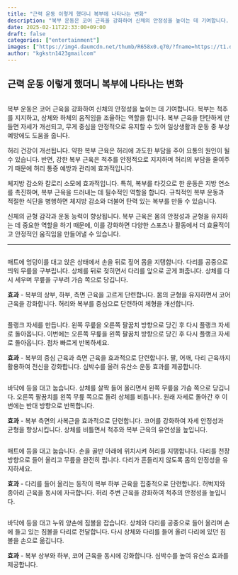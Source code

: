 ```yaml
---
title: "근력 운동 이렇게 했더니 복부에 나타나는 변화"
description: "복부 운동은 코어 근육을 강화하여 신체의 안정성을 높이는 데 기여합니다. 복부는 척추를 지지하고, 상체와 하체의 움직임을 조율하는 역할을 합니다. 복부 근육을 탄탄하게 만들면 자세가 개선되고, 무게 중심을 안정적으로 유지할 수 있어 일상생활과 운동 중 부상 예방에도 도"
date: 2025-02-11T22:33:00+09:00
draft: false
categories: ["entertainment"]
images: ["https://img4.daumcdn.net/thumb/R658x0.q70/?fname=https://t1.daumcdn.net/news/202502/11/tenbody/20250211210137213awkv.jpg", "https://t1.daumcdn.net/news/202502/11/tenbody/20250211210137515jgeq.gif", "https://t1.daumcdn.net/news/202502/11/tenbody/20250211210137898ltzz.gif", "https://t1.daumcdn.net/news/202502/11/tenbody/20250211210138219rpyr.gif", "https://t1.daumcdn.net/news/202502/11/tenbody/20250211210138525jwaj.gif"]
author: "kgkstn1423gmailcom"
---
```


<h2 >근력 운동 이렇게 했더니 복부에 나타나는 변화</h2> <figure ><img src="https://img4.daumcdn.net/thumb/R658x0.q70/?fname=https://t1.daumcdn.net/news/202502/11/tenbody/20250211210137213awkv.jpg" alt=""/></figure> <p>복부 운동은 코어 근육을 강화하여 신체의 안정성을 높이는 데 기여합니다. 복부는 척추를 지지하고, 상체와 하체의 움직임을 조율하는 역할을 합니다. 복부 근육을 탄탄하게 만들면 자세가 개선되고, 무게 중심을 안정적으로 유지할 수 있어 일상생활과 운동 중 부상 예방에도 도움을 줍니다.</p> <p>허리 건강이 개선됩니다. 약한 복부 근육은 허리에 과도한 부담을 주어 요통의 원인이 될 수 있습니다. 반면, 강한 복부 근육은 척추를 안정적으로 지지하며 허리의 부담을 줄여주기 때문에 허리 통증 예방과 관리에 효과적입니다.</p> <p>체지방 감소와 칼로리 소모에 효과적입니다. 특히, 복부를 타깃으로 한 운동은 지방 연소를 촉진하며, 복부 근육을 드러내는 데 필수적인 역할을 합니다. 규칙적인 복부 운동과 적절한 식단을 병행하면 체지방 감소와 더불어 탄력 있는 복부를 만들 수 있습니다.</p> <p>신체의 균형 감각과 운동 능력이 향상됩니다. 복부 근육은 몸의 안정성과 균형을 유지하는 데 중요한 역할을 하기 때문에, 이를 강화하면 다양한 스포츠나 활동에서 더 효율적이고 안정적인 움직임을 만들어낼 수 있습니다.</p> <hr /> <figure ><img src="https://t1.daumcdn.net/news/202502/11/tenbody/20250211210137515jgeq.gif" alt=""/></figure> <p>매트에 엉덩이를 대고 앉은 상태에서 손을 뒤로 짚어 몸을 지탱합니다. 다리를 공중으로 띄워 무릎을 구부립니다. 상체를 뒤로 젖히면서 다리를 앞으로 곧게 펴줍니다. 상체를 다시 세우며 무릎을 구부려 가슴 쪽으로 당깁니다.</p> <p><strong>효과</strong> - 복부의 상부, 하부, 측면 근육을 고르게 단련합니다. 몸의 균형을 유지하면서 코어 근육을 강화합니다. 허리와 복부를 중심으로 단련하여 체형을 개선합니다.</p> <figure ><img src="https://t1.daumcdn.net/news/202502/11/tenbody/20250211210137898ltzz.gif" alt=""/></figure> <p>플랭크 자세를 만듭니다. 왼쪽 무릎을 오른쪽 팔꿈치 방향으로 당긴 후 다시 플랭크 자세로 돌아옵니다. 이번에는 오른쪽 무릎을 왼쪽 팔꿈치 방향으로 당긴 후 다시 플랭크 자세로 돌아옵니다. 점차 빠르게 반복하세요.</p> <p><strong>효과</strong> - 복부의 중심 근육과 측면 근육을 효과적으로 단련합니다. 팔, 어깨, 다리 근육까지 활용하여 전신을 강화합니다. 심박수를 올려 유산소 운동 효과를 제공합니다.</p> <figure ><img src="https://t1.daumcdn.net/news/202502/11/tenbody/20250211210138219rpyr.gif" alt=""/></figure> <p>바닥에 등을 대고 눕습니다. 상체를 살짝 들어 올리면서 왼쪽 무릎을 가슴 쪽으로 당깁니다. 오른쪽 팔꿈치를 왼쪽 무릎 쪽으로 돌려 상체를 비틉니다. 원래 자세로 돌아간 후 이번에는 반대 방향으로 반복합니다.</p> <p><strong>효과</strong> - 복부 측면의 사복근을 효과적으로 단련합니다. 코어를 강화하여 자세 안정성과 균형을 향상시킵니다. 상체를 비틀면서 척추와 복부 근육의 유연성을 높입니다.</p> <figure ><img src="https://t1.daumcdn.net/news/202502/11/tenbody/20250211210138525jwaj.gif" alt=""/></figure> <p>매트에 등을 대고 눕습니다. 손을 골반 아래에 위치시켜 허리를 지탱합니다. 다리를 천장 방향으로 들어 올리고 무릎을 완전히 펍니다. 다리가 흔들리지 않도록 몸의 안정성을 유지하세요.</p> <p><strong>효과</strong> - 다리를 들어 올리는 동작이 복부 하부 근육을 집중적으로 단련합니다. 허벅지와 종아리 근육을 동시에 자극합니다. 허리 주변 근육을 강화하여 척추의 안정성을 높입니다.</p> <figure ><img src="https://t1.daumcdn.net/news/202502/11/tenbody/20250211210138884lhvt.gif" alt=""/></figure> <p>바닥에 등을 대고 누워 양손에 짐볼을 잡습니다. 상체와 다리를 공중으로 들어 올리며 손에 들고 있는 짐볼을 다리로 전달합니다. 다시 상체와 다리를 들어 올려 다리에 있던 짐볼을 손으로 옮깁니다.</p> <p><strong>효과</strong> - 복부 상부와 하부, 코어 근육을 동시에 강화합니다. 심박수를 높여 유산소 효과를 제공합니다.</p>